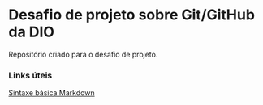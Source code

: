 # Desafio de projeto sobre Git/GitHub da DIO
Repositório criado para o desafio de projeto.

### Links úteis
[Sintaxe básica Markdown](https://www.markdownguide.org/basic-syntax/)
